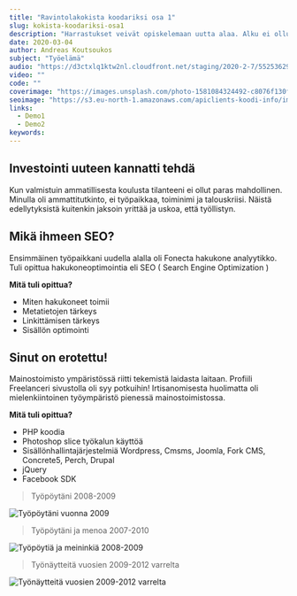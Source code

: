 ```yaml
---
title: "Ravintolakokista koodariksi osa 1"
slug: kokista-koodariksi-osa1
description: "Harrastukset veivät opiskelemaan uutta alaa. Alku ei ollut helppoa, mutta intohimo uuden oppimiseen vei mukana uusiin työympäristöihin."
date: 2020-03-04
author: Andreas Koutsoukos
subject: "Työelämä"
audio: "https://d3ctxlq1ktw2nl.cloudfront.net/staging/2020-2-7/55253629-44100-2-57048e4f172b9.m4a"
video: ""
code: ""
coverimage: "https://images.unsplash.com/photo-1581084324492-c8076f130f86?ixlib=rb-1.2.1&ixid=eyJhcHBfaWQiOjEyMDd9&auto=format&fit=crop&w=2850&q=80"
seoimage: "https://s3.eu-north-1.amazonaws.com/apiclients-koodi-info/images/kokista-nortiksi.jpg?x-craft-preview=uje2zimzEk&token=elMczLunrQpkWWmGjTSQ9OzQP-cT5nls"
links:
  - Demo1
  - Demo2
keywords:
---
```


## Investointi uuteen kannatti tehdä

Kun valmistuin ammatillisesta koulusta tilanteeni ei ollut paras mahdollinen. Minulla oli ammattitutkinto, ei työpaikkaa, toiminimi ja talouskriisi.
Näistä edellytyksistä kuitenkin jaksoin yrittää ja uskoa, että työllistyn.

## Mikä ihmeen SEO?

Ensimmäinen työpaikkani uudella alalla oli Fonecta hakukone analyytikko. Tuli opittua hakukoneoptimointia eli SEO ( Search Engine Optimization )

**Mitä tuli opittua?**

- Miten hakukoneet toimii
- Metatietojen tärkeys
- Linkittämisen tärkeys
- Sisällön optimointi

## Sinut on erotettu!

Mainostoimisto ympäristössä riitti tekemistä laidasta laitaan. Profiili Freelanceri sivustolla oli syy potkuihin!
Irtisanomisesta huolimatta oli mielenkiintoinen työympäristö pienessä mainostoimistossa.

**Mitä tuli opittua?**

- PHP koodia
- Photoshop slice työkalun käyttöä
- Sisällönhallintajärjestelmiä Wordpress, Cmsms, Joomla, Fork CMS, Concrete5, Perch, Drupal
- jQuery
- Facebook SDK

> Työpöytäni 2008-2009

![Työpöytäni vuonna 2009](https://s3.eu-north-1.amazonaws.com/apiclients-koodi-info/images/tyopoyta-2009.jpg?x-craft-preview=Cj6RsosiTy&token=GCc8ivfUqkGB0-GN3NtXzlu53dbE_eBk)

> Työpöytäni ja menoa 2007-2010

![Työpöytiä ja meininkiä 2008-2009](https://s3.eu-north-1.amazonaws.com/apiclients-koodi-info/images/tyopoyta-08-09.jpg?x-craft-preview=kXJWdN3cCd&token=CjVU7j_IPvU1B_6hnoW8_DrYJ5Rxjzui)

> Työnäytteitä vuosien 2009-2012 varrelta

![Työnäytteitä vuosien 2009-2012 varrelta ](https://s3.eu-north-1.amazonaws.com/apiclients-koodi-info/images/duunit.jpg?x-craft-preview=CgPFu9H3Fb&token=VPouMqMOMP4gTM9sdWP91JxmozMH7IdW)
